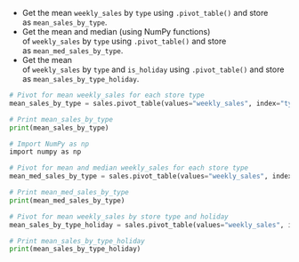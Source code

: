 - Get the mean `weekly_sales` by `type` using `.pivot_table()` and store as `mean_sales_by_type`.
- Get the mean and median (using NumPy functions) of `weekly_sales` by `type` using `.pivot_table()` and store as `mean_med_sales_by_type`.
- Get the mean of `weekly_sales` by `type` and `is_holiday` using `.pivot_table()` and store as `mean_sales_by_type_holiday`.
```Python
# Pivot for mean weekly_sales for each store type
mean_sales_by_type = sales.pivot_table(values="weekly_sales", index="type")

# Print mean_sales_by_type
print(mean_sales_by_type)

# Import NumPy as np
import numpy as np

# Pivot for mean and median weekly_sales for each store type
mean_med_sales_by_type = sales.pivot_table(values="weekly_sales", index="type", aggfunc=[np.mean, np.median])

# Print mean_med_sales_by_type
print(mean_med_sales_by_type)

# Pivot for mean weekly_sales by store type and holiday 
mean_sales_by_type_holiday = sales.pivot_table(values="weekly_sales", index="type", columns="is_holiday")

# Print mean_sales_by_type_holiday
print(mean_sales_by_type_holiday)
```
